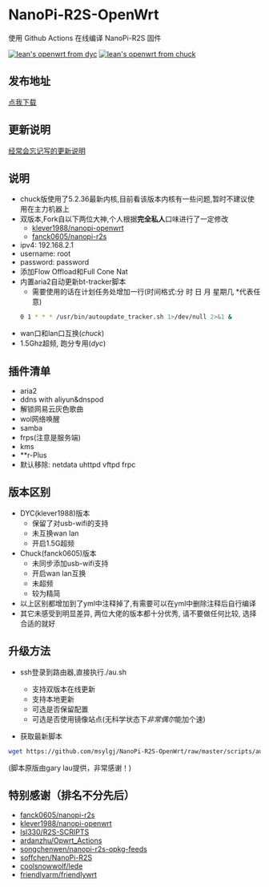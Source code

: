 # NanoPi-R2S-OpenWrt
 使用 Github Actions 在线编译 NanoPi-R2S 固件

 [![lean's openwrt from dyc](https://github.com/msylgj/NanoPi-R2S-OpenWrt/workflows/lean's%20openwrt%20from%20dyc/badge.svg)](https://github.com/msylgj/NanoPi-R2S-OpenWrt/actions?query=workflow%3A%22lean%27s+openwrt+from+dyc%22)
 [![lean's openwrt from chuck](https://github.com/msylgj/NanoPi-R2S-OpenWrt/workflows/lean's%20openwrt%20from%20chuck/badge.svg)](https://github.com/msylgj/NanoPi-R2S-OpenWrt/actions?query=workflow%3A%22lean%27s+openwrt+from+chuck%22)

## 发布地址
[点我下载](https://github.com/msylgj/NanoPi-R2S-OpenWrt/releases)

## 更新说明
[经常会忘记写的更新说明](https://github.com/msylgj/NanoPi-R2S-OpenWrt/blob/master/CHANGELOG.md)

## 说明
* chuck版使用了5.2.36最新内核,目前看该版本内核有一些问题,暂时不建议使用在主力机器上
* 双版本,Fork自以下两位大神,个人根据**完全私人**口味进行了一定修改
    - [klever1988/nanopi-openwrt](https://github.com/klever1988/nanopi-openwrt)
    - [fanck0605/nanopi-r2s](https://github.com/fanck0605/nanopi-r2s)
* ipv4: 192.168.2.1
* username: root
* password: password
* 添加Flow Offload和Full Cone Nat
* 内置aria2自动更新bt-tracker脚本
    - 需要使用的话在计划任务处增加一行(时间格式:分 时 日 月 星期几 *代表任意)
    ```bash
    0 1 * * * /usr/bin/autoupdate_tracker.sh 1>/dev/null 2>&1 &
    ```
* wan口和lan口互换(*chuck*)
* 1.5Ghz超频, 跑分专用(*dyc*)

## 插件清单
- aria2
- ddns with aliyun&dnspod
- 解锁网易云灰色歌曲
- wol网络唤醒
- samba
- frps(注意是服务端)
- kms
- **r-Plus
- 默认移除: netdata uhttpd vftpd frpc

## 版本区别
* DYC(klever1988)版本
    - 保留了对usb-wifi的支持
    - 未互换wan lan
    - 开启1.5G超频
* Chuck(fanck0605)版本
    - 未同步添加usb-wifi支持
    - 开启wan lan互换
    - 未超频
    - 较为精简
* 以上区别都增加到了yml中注释掉了,有需要可以在yml中删除注释后自行编译
* 其它未感受到明显差异, 两位大佬的版本都十分优秀, 请不要做任何比较, 选择合适的就好

## 升级方法
* ssh登录到路由器,直接执行./au.sh
    - 支持双版本在线更新
    - 支持本地更新
    - 可选是否保留配置
    - 可选是否使用镜像站点(无科学状态下*非常偶尔*能加个速)

* 获取最新脚本
```bash
wget https://github.com/msylgj/NanoPi-R2S-OpenWrt/raw/master/scripts/autoupdate.sh && chmod +x ./autoupdate.sh && ./autoupdate.sh
```
(脚本原版由gary lau提供，非常感谢！)

## 特别感谢（排名不分先后）
* [fanck0605/nanopi-r2s](https://github.com/fanck0605/nanopi-r2s)
* [klever1988/nanopi-openwrt](https://github.com/klever1988/nanopi-openwrt)
* [lsl330/R2S-SCRIPTS](https://github.com/lsl330/R2S-SCRIPTS)
* [ardanzhu/Opwrt_Actions](https://github.com/ardanzhu/Opwrt_Actions)
* [songchenwen/nanopi-r2s-opkg-feeds](https://songchenwen.com/nanopi-r2s-opkg-feeds/packages/)
* [soffchen/NanoPi-R2S](https://github.com/soffchen/NanoPi-R2S)
* [coolsnowwolf/lede](https://github.com/coolsnowwolf/lede)
* [friendlyarm/friendlywrt](https://github.com/friendlyarm/friendlywrt)
